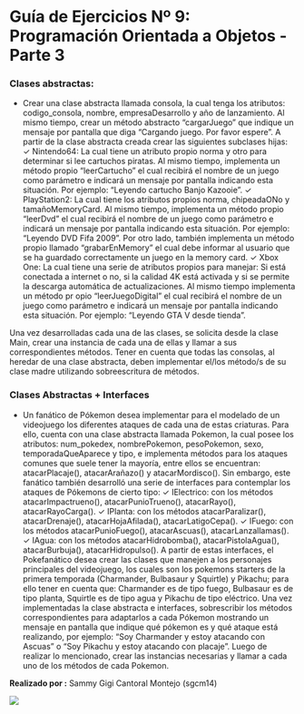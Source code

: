 # Guía de Ejercicios Nº 9: Programación Orientada a Objetos - Parte 3
###  Clases abstractas:
- Crear una clase abstracta llamada consola, la cual  tenga  los atributos:  codigo_consola, nombre,  empresaDesarrollo  y  año  de  lanzamiento.  Al  mismo  tiempo,  crear  un  método abstracto  “cargarJuego”  que indique un mensaje por pantalla que  diga  “Cargando juego. Por favor espere”. A partir de la clase abstracta creada crear las siguientes subclases hijas:
✓  Nintendo64:  La cual tiene  un atributo  propio  norma  y otro para determinar si  lee cartuchos piratas. Al mismo tiempo, implementa un método propio “leerCartucho” el cual  recibirá  el  nombre  de  un  juego  como  parámetro  e  indicará  un  mensaje  por pantalla indicando esta situación. Por ejemplo:  “Leyendo cartucho Banjo Kazooie”. 
✓  PlayStation2:  La  cual  tiene  los  atributos  propios  norma,  chipeadaONo  y tamañoMemoryCard.  Al  mismo tiempo, implementa un método propio  “leerDvd”  el cual  recibirá  el  nombre  de  un  juego  como  parámetro  e  indicará  un  mensaje  por pantalla  indicando esta situación. Por ejemplo:   “Leyendo  DVD Fifa  2009”.  Por otro lado, también implementa  un  método propio  llamado  “grabarEnMemory”  el cual debe informar al usuario que se ha guardado correctamente un juego en la memory card.
✓  Xbox  One:  La  cual  tiene  una  serie  de  atributos  propios  para  manejar:  Si  está conectada a internet o no, si  la calidad 4K está activada y si se permite la descarga automática  de  actualizaciones.  Al  mismo  tiempo  implementa  un  método  pr opio “leerJuegoDigital” el cual recibirá el nombre de un juego como parámetro e indicará un  mensaje  por  pantalla  indicando  esta  situación.  Por  ejemplo:   “Leyendo  GTA  V desde tienda”.

Una vez desarrolladas cada una de las clases, se solicita desde la clase Main, crear una instancia de cada una de ellas y llamar a sus correspondientes métodos. Tener en cuenta que todas las consolas, al heredar de una clase abstracta, deben implementar el/los método/s de su clase madre utilizando sobreescritura de métodos.

###   Clases Abstractas + Interfaces
- Un fanático de  Pókemon desea implementar  para el modelado de un videojuego  los diferentes ataques  de  cada  una  de  estas  criaturas.  Para  ello,  cuenta  con  una  clase  abstracta  llamada Pokemon,  la  cual  posee  los  atributos:  num_pokedex,  nombrePokemon,  pesoPokemon,  sexo, temporadaQueAparece  y tipo,  e implementa métodos para los ataques comunes que suele tener la mayoría, entre ellos se encuentran:  atacarPlacaje(),  atacarArañazo()  y  atacarMordisco().  Sin embargo, este fanático también desarrolló una serie de  interfaces para contemplar los ataques de Pókemons de cierto tipo:
✓   IElectrico:  con  los  métodos  atacarImpactrueno(),  atacarPunioTrueno(), atacarRayo(), atacarRayoCarga().
✓   IPlanta:  con  los  métodos  atacarParalizar(),  atacarDrenaje(), atacarHojaAfilada(), atacarLatigoCepa().
✓   IFuego:  con los métodos atacarPunioFuego(), atacarAscuas(), atacarLanzallamas().
✓   IAgua:  con los métodos atacarHidrobomba(), atacarPistolaAgua(), atacarBurbuja(), atacarHidropulso().
A partir de estas interfaces, el Pokefanático desea crear las clases que manejen a los personajes principales  del  videojuego,  los  cuales  son  los  pokemons  starters  de  la  primera  temporada (Charmander, Bulbasaur y Squirtle) y Pikachu; para ello  tener en cuenta que: Charmander es de tipo fuego, Bulbasaur es de tipo planta, Squirtle es de tipo agua y Pikachu de tipo eléctrico.
Una vez implementadas la clase abstracta e interfaces, sobrescribir los métodos  correspondientes para adaptarlos a cada Pókemon mostrando un mensaje en pantalla que indique qué pókemon es y qué ataque está realizando, por ejemplo: “Soy Charmander y estoy atacando con Ascuas”  o “Soy  Pikachu  y  estoy  atacando  con  placaje”.  Luego  de  realizar  lo  mencionado,  crear  las  instancias necesarias y llamar a cada uno de los métodos de cada Pokemon.

**Realizado por :** Sammy Gigi Cantoral Montejo (sgcm14)

![](https://edteam-media.s3.amazonaws.com/users/avatar/16f3b00c-18cf-43f5-af5f-f9692fa3e5f1.jpg)